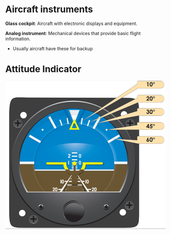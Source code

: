 # Aircraft instruments

**Glass cockpit**: Aircraft with electronic displays and equipment.

**Analog instrument**: Mechanical devices that provide basic flight information.

- Usually aircraft have these for backup

# Attitude Indicator

![Attitude indicator](../../diagrams/attitude-indicator.png)
